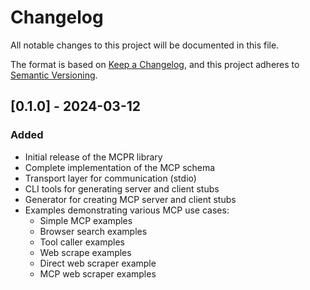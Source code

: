 # Changelog

All notable changes to this project will be documented in this file.

The format is based on [Keep a Changelog](https://keepachangelog.com/en/1.0.0/),
and this project adheres to [Semantic Versioning](https://semver.org/spec/v2.0.0.html).

## [0.1.0] - 2024-03-12

### Added
- Initial release of the MCPR library
- Complete implementation of the MCP schema
- Transport layer for communication (stdio)
- CLI tools for generating server and client stubs
- Generator for creating MCP server and client stubs
- Examples demonstrating various MCP use cases:
  - Simple MCP examples
  - Browser search examples
  - Tool caller examples
  - Web scrape examples
  - Direct web scraper example
  - MCP web scraper examples 